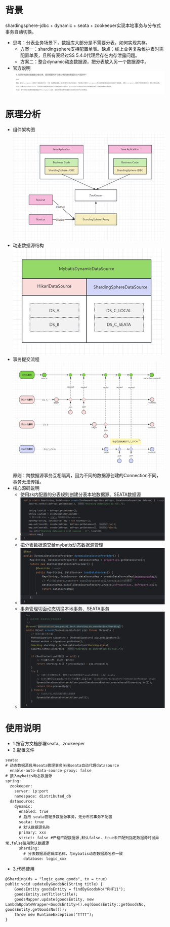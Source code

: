 # 背景
shardingsphere-jdbc + dynamic + seata + zookeeper实现本地事务与分布式事务自动切换。
- 思考：分表业务场景下，数据库大部分是不需要分表，如何实现共存。
  - 方案一：shardingsphere支持配置单表。缺点：线上业务复杂维护表时需配置单表，且所有表经过SS 5.4.0代理后存在内存泄露问题。
  - 方案二：整合dynamic动态数据源，把分表放入另一个数据源中。
- 官方说明
![img.png](img/2.png)
# 原理分析
- 组件架构图
![1.png](img/1.png)
- 动态数据源结构
![1.png](img/3.png)
- 事务提交流程
![1.png](img/4.png)
原则：跨数据源事务互相隔离，因为不同的数据源创建的Connection不同，事务无法传播。
- 核心源码说明
  - 使用zk内配置的分表规则创建分表本地数据源、SEATA数据源
  - ![1.png](img/5.png)
  - 把分表数据源交给mybatis动态数据源管理
  - ![1.png](img/6.png)
  - 事务管理切面动态切换本地事务、SEATA事务
  - ![1.png](img/7.png)
# 使用说明
- 1.按官方文档部署seata、zookeeper
- 2.配置文件
~~~
seata:
# 动态数据源启用seata管理事务关闭seata自动代理datasource
  enable-auto-data-source-proxy: false
# 接入mybatis动态数据源
spring:
  zookeeper:
    server: ip:port
    namespace: distributed_db
  datasource:
    dynamic:
      enabled: true
      # 启用 seata管理多数据源事务，无分布式事务不配置
      seata: true
      # 默认数据源名称
      primary: xxx
      strict: false #严格匹配数据源,默认false. true未匹配到指定数据源时抛异常,false使用默认数据源
      sharding:
        # 分表数据源逻辑库名称，与mybatis动态数据源名称一致
        database: logic_xxx
~~~
- 3.代码使用
~~~
@Sharding(ds = "logic_game_goods", tx = true)
public void updateByGoodsNo(String title) {
    GoodsEntity goodsEntity = findByGoodsNo("RHF11");
    goodsEntity.setTitle(title);
    goodsMapper.update(goodsEntity, new LambdaUpdateWrapper<GoodsEntity>().eq(GoodsEntity::getGoodsNo, goodsEntity.getGoodsNo()));
    throw new RuntimeException("TTTT");
}
~~~
